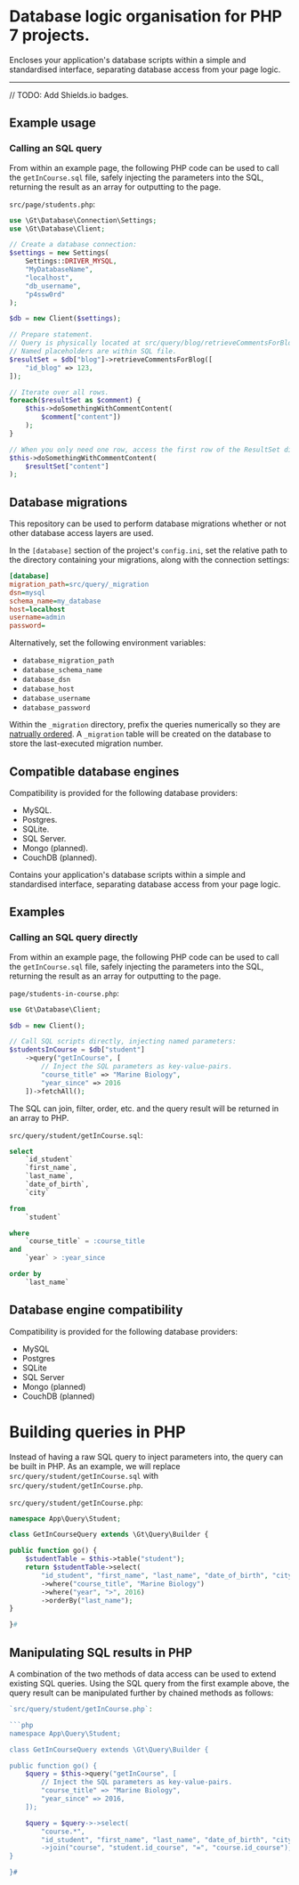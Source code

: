 # Database logic organisation for PHP 7 projects.

Encloses your application's database scripts within a simple and standardised interface, separating database access from your page logic.

***

// TODO: Add Shields.io badges.

## Example usage

### Calling an SQL query

From within an example page, the following PHP code can be used to call the `getInCourse.sql` file, safely injecting the parameters into the SQL, returning the result as an array for outputting to the page.

`src/page/students.php`:

```php
use \Gt\Database\Connection\Settings;
use \Gt\Database\Client;

// Create a database connection:
$settings = new Settings(
	Settings::DRIVER_MYSQL,
	"MyDatabaseName",
	"localhost",
	"db_username",
	"p4ssw0rd"
);

$db = new Client($settings);

// Prepare statement.
// Query is physically located at src/query/blog/retrieveCommentsForBlog.sql
// Named placeholders are within SQL file.
$resultSet = $db["blog"]->retrieveCommentsForBlog([
	"id_blog" => 123,
]);

// Iterate over all rows.
foreach($resultSet as $comment) {
	$this->doSomethingWithCommentContent(
		$comment["content"])
	);
}

// When you only need one row, access the first row of the ResultSet directly:
$this->doSomethingWithCommentContent(
	$resultSet["content"]
);

```

## Database migrations

This repository can be used to perform database migrations whether or not other database access layers are used.

In the `[database]` section of the project's `config.ini`, set the relative path to the directory containing your migrations, along with the connection settings:

```ini
[database]
migration_path=src/query/_migration
dsn=mysql
schema_name=my_database
host=localhost
username=admin
password=
```

Alternatively, set the following environment variables:

+ `database_migration_path`
+ `database_schema_name`
+ `database_dsn`
+ `database_host`
+ `database_username`
+ `database_password`

Within the `_migration` directory, prefix the queries numerically so they are [natrually ordered](http://php.net/manual/en/function.natsort.php). A `_migration` table will be created on the database to store the last-executed migration number.

## Compatible database engines
Compatibility is provided for the following database providers:

* MySQL.
* Postgres.
* SQLite.
* SQL Server.
* Mongo (planned).
* CouchDB (planned).

Contains your application's database scripts within a simple and standardised interface, separating database access from your page logic.

## Examples

### Calling an SQL query directly

From within an example page, the following PHP code can be used to call the `getInCourse.sql` file, safely injecting the parameters into the SQL, returning the result as an array for outputting to the page.

`page/students-in-course.php`:

```php
use Gt\Database\Client;

$db = new Client();

// Call SQL scripts directly, injecting named parameters:
$studentsInCourse = $db["student"]
	->query("getInCourse", [
		// Inject the SQL parameters as key-value-pairs.
		"course_title" => "Marine Biology",
		"year_since" => 2016
	])->fetchAll();
```

The SQL can join, filter, order, etc. and the query result will be returned in an array to PHP.

`src/query/student/getInCourse.sql`:

```sql
select
	`id_student`
	`first_name`,
	`last_name`,
	`date_of_birth`,
	`city`

from
	`student`

where
	`course_title` = :course_title
and
	`year` > :year_since

order by
	`last_name`
```

## Database engine compatibility

Compatibility is provided for the following database providers:

+ MySQL
+ Postgres
+ SQLite
+ SQL Server
+ Mongo (planned)
+ CouchDB (planned)

# Building queries in PHP

Instead of having a raw SQL query to inject parameters into, the query can be built in PHP. As an example, we will replace `src/query/student/getInCourse.sql` with `src/query/student/getInCourse.php`.

`src/query/student/getInCourse.php`:

```php
namespace App\Query\Student;

class GetInCourseQuery extends \Gt\Query\Builder {

public function go() {
	$studentTable = $this->table("student");
	return $studentTable->select(
		"id_student", "first_name", "last_name", "date_of_birth", "city")
		->where("course_title", "Marine Biology")
		->where("year", ">", 2016)
		->orderBy("last_name");
}

}#
```
## Manipulating SQL results in PHP

A combination of the two methods of data access can be used to extend existing SQL queries. Using the SQL query from the first example above, the query result can be manipulated further by chained methods as follows:

```php
`src/query/student/getInCourse.php`:

```php
namespace App\Query\Student;

class GetInCourseQuery extends \Gt\Query\Builder {

public function go() {
	$query = $this->query("getInCourse", [
		// Inject the SQL parameters as key-value-pairs.
		"course_title" => "Marine Biology",
		"year_since" => 2016,
	]);

	$query = $query->->select(
		"course.*",
		"id_student", "first_name", "last_name", "date_of_birth", "city")
		->join("course", "student.id_course", "=", "course.id_course");
}

}#
```
